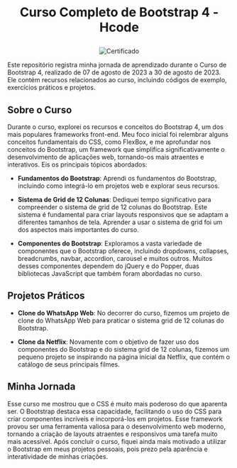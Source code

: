 # <p align="center">Curso Completo de Bootstrap 4 - Hcode</p>

<p align="center">
    <img src="https://github.com/GabrielLima5/curso-bootstrap-hcode/raw/main/Certificado/certificate.jpg" alt="Certificado">
</p>

Este repositório registra minha jornada de aprendizado durante o Curso de Bootstrap 4, realizado de 07 de agosto de 2023 a 30 de agosto de 2023. Ele contém recursos relacionados ao curso, incluindo códigos de exemplo, exercícios práticos e projetos. 

## Sobre o Curso
Durante o curso, explorei os recursos e conceitos do Bootstrap 4, um dos mais populares frameworks front-end. Meu foco inicial foi relembrar alguns conceitos fundamentais do CSS, como FlexBox, e me aprofundar nos conceitos do Bootstrap, um framework que simplifica significativamente o desenvolvimento de aplicações web, tornando-os mais atraentes e interativos. Eis os principais tópicos abordados:

* **Fundamentos do Bootstrap**: Aprendi os fundamentos do Bootstrap, incluindo como integrá-lo em projetos web e explorar seus recursos.

* **Sistema de Grid de 12 Colunas**: Dediquei tempo significativo para compreender o sistema de grid de 12 colunas do Bootstrap. Este sistema é fundamental para criar layouts responsivos que se adaptam a diferentes tamanhos de tela. Aprender a usar o sistema de grid foi um dos aspectos mais importantes do curso.

* **Componentes do Bootstrap**: Exploramos a vasta variedade de componentes que o Bootstrap oferece, incluindo dropdowns, collapses, breadcrumbs, navbar, accordion, carousel e muitos outros. Muitos desses componentes dependem do jQuery e do Popper, duas bibliotecas JavaScript que também foram abordadas no curso.

## Projetos Práticos
* **Clone do WhatsApp Web**: No decorrer do curso, fizemos um projeto de clone do WhatsApp Web para praticar o sistema grid de 12 colunas do Bootstrap.

* **Clone da Netflix**: Novamente com o objetivo de fazer uso dos componentes do Bootstrap e do sistema grid de 12 colunas, fizemos um pequeno projeto se inspirando na página inicial da Netflix, que contém o catálogo de seus principais filmes.

## Minha Jornada
Esse curso me mostrou que o CSS é muito mais poderoso do que aparenta ser. O Bootstrap destaca essa capacidade, facilitando o uso do CSS para criar componentes incríveis e incorporá-los em projetos. Esse framework provou ser uma ferramenta valiosa para o desenvolvimento web moderno, tornando a criação de layouts atraentes e responsivos uma tarefa muito mais acessível. Após concluir o curso, fiquei ainda mais motivado a utilizar o Bootstrap em meus projetos pessoais, pois prezo pela aparência e interatividade de minhas criações.